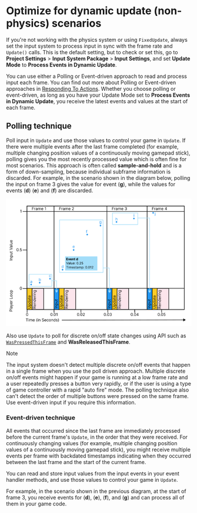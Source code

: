 # Optimize for dynamic update (non-physics) scenarios

If you're not working with the physics system or using `FixedUpdate`, always set the input system to process input in sync with the frame rate and `Update()` calls. This is the default setting, but to check or set this, go to  **Project Settings** \> **Input System Package** \> **Input Settings**, and set **Update Mode** to **Process Events in Dynamic Update**.

You can use either a Polling or Event-driven approach to read and process input each frame. You can find out more about Polling or Event-driven approaches in [Responding To Actions](RespondingToActions.html). Whether you choose polling or event-driven, as long as you have your Update Mode set to **Process Events in Dynamic Update**, you receive the latest events and values at the start of each frame.

## Polling technique

Poll input in `Update` and use those values to control your game in `Update`. If there were multiple events after the last frame completed (for example, multiple changing position values of a continuously moving gamepad stick), polling gives you the most recently processed value which is often fine for most scenarios. This approach is often called **sample-and-hold** and is a form of down-sampling, because individual subframe information is discarded. For example, in the scenario shown in the diagram below, polling the input on frame 3 gives the value for event (**g**), while the values for events (**d**) (**e**) and (**f**) are discarded.

![image alt text](./Images/TimingInputsPerFrame.png)

Also use `Update` to poll for discrete on/off state changes using API such as [`WasPressedThisFrame`](../api/UnityEngine.InputSystem.InputAction.html#UnityEngine_InputSystem_InputAction_WasPressedThisFrame_) and **WasReleasedThisFrame**.

> [!NOTE]
> The input system doesn't detect multiple discrete on/off events that happen in a single frame when you use the poll driven approach. Multiple discrete on/off events might happen if your game is running at a low frame rate and a user repeatedly presses a button very rapidly, or if the user is using a type of game controller with a rapid "auto fire" mode. The polling technique also can't detect the order of multiple buttons were pressed on the same frame. Use event-driven input if you require this information.

### Event-driven technique

All events that occurred since the last frame are immediately processed before the current frame's `Update`, in the order that they were received. For continuously changing values  (for example, multiple changing position values of a continuously moving gamepad stick), you might receive multiple events per frame with backdated timestamps indicating when they occurred between the last frame and the start of the current frame.

You can read and store input values from the input events in your event handler methods, and use those values to control your game in `Update`.

For example, in the scenario shown in the previous diagram, at the start of frame 3, you receive events for (**d**), (**e**), (**f**), and (**g**) and can process all of them in your game code.
